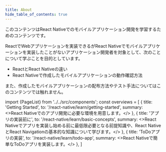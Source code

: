 ```yaml
---
title: About
hide_table_of_contents: true
---
```


このコンテンツはReact Nativeでのモバイルアプリケーション開発を学習するためのコンテンツです。

ReactでWebアプリケーションを実装できるがReact Nativeでモバイルアプリケーションを実装したことがないアプリケーション開発者を対象として、次のことについて学ぶことを目的としています。

- ReactとReact Nativeの違い
- React Nativeで作成したモバイルアプリケーションの動作確認方法

また、作成したモバイルアプリケーションの配布方法やテスト手法についてはこのコンテンツでは触れません。

<!-- textlint-disable ja-technical-writing/sentence-length,ja-technical-writing/max-comma,ja-spacing/ja-no-space-around-parentheses,jtf-style/3.3.かっこ類と隣接する文字の間のスペースの有無,ja-technical-writing/ja-no-mixed-period,ja-technical-writing/no-unmatched-pair -->

import {PageList} from '../../src/components';
const overviews = [
  {
    title: 'Getting Started',
    to: '/react-native/learn/getting-started',
    summary: <>React Nativeでのアプリ開発に必要な環境を用意します。</>
  },
  {
    title: 'アプリの実装前に',
    to: '/react-native/learn/basic-concepts',
    summary: <>React Nativeでアプリを実装し始める前に最低限必要となる前提知識や、React NativeとReact Navigationの基本的な知識について学びます。</>
  },
  {
    title: 'ToDoアプリの実装',
    to: '/react-native/learn/todo-app',
    summary: <>React Nativeで簡単なToDoアプリを実装します。</>
  },
]

<PageList overviews={overviews} colSize={12} />

<!-- textlint-enable ja-technical-writing/sentence-length,ja-technical-writing/max-comma,ja-spacing/ja-no-space-around-parentheses,jtf-style/3.3.かっこ類と隣接する文字の間のスペースの有無,ja-technical-writing/ja-no-mixed-period,ja-technical-writing/no-unmatched-pair -->

